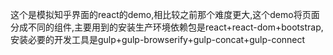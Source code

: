 这个是模拟知乎界面的react的demo,相比较之前那个难度更大,这个demo将页面分成不同的组件,主要用到的安装生产环境依赖包是react+react-dom+bootstrap,安装必要的开发工具是gulp+gulp-browserify+gulp-concat+gulp-connect
